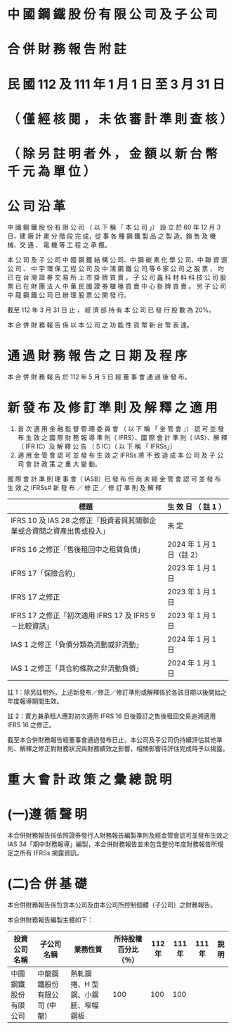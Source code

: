 # 中 國 鋼 鐵 股 份 有 限 公 司 及 子 公 司

# 合 併 財 務 報 告 附 註

# 民 國 112 及 111 年 1 月 1 日 至 3 月 31 日

# （ 僅 經 核 閱 ， 未 依 審 計 準 則 查 核 ）

# （ 除 另 註 明 者 外 ， 金 額 以 新 台 幣 千 元 為 單 位 ）

# 公 司 沿 革

中 國 鋼 鐵 股 份 有 限 公 司 （ 以 下 稱 「 本 公 司 」） 設 立 於 60 年 12 月 3 日，建 廠 計 畫 分 階 段 完 成，從 事 各 種 鋼 鐵 製 品 之 製 造、銷 售 及 機 械、交 通 、 電 機 等 工 程 之 承 攬。

本 公 司 及 子 公 司 中 國 鋼 鐵 結 構 公 司、中 鋼 碳 素 化 學 公 司、中 聯 資 源 公 司 、 中 宇 環 保 工 程 公 司 及 中 鴻 鋼 鐵 公 司 等 6 家 公 司 之 股 票 ， 均 已 在 台 灣 證 券 交 易 所 上 市 掛 牌 買 賣 。 子 公 司 鑫 科 材 料 科 技 公 司 股 票 已 在 財 團 法 人 中 華 民 國 證 券 櫃 檯 買 賣 中 心 掛 牌 買 賣 。 另 子 公 司 中 龍 鋼 鐵 公 司 已 辦 理 股 票 公 開 發 行。

截至 112 年 3 月 31 日 止 ， 經 濟 部 持 有 本 公 司 已 發 行 股 數 為 20%。

本 合 併 財 務 報 告 係 以 本 公 司 之 功 能 性 貨 幣 新 台 幣 表 達。

# 通 過 財 務 報 告 之 日 期 及 程 序

本 合 併 財 務 報 告 於 112 年 5 月 5 日 經 董 事 會 通 過 後 發 布。

# 新 發 布 及 修 訂 準 則 及 解 釋 之 適 用

1. 首 次 適 用 金 融 監 督 管 理 委 員 會 （ 以 下 稱 「 金 管 會 」） 認 可 並 發 布 生 效 之 國 際 財 務 報 導 準 則（ IFRS）、國 際 會 計 準 則（ IAS）、解 釋（ IFR IC）及 解 釋 公 告 （ S IC）（ 以 下 稱 「 IFRSs」）
2. 適 用 金 管 會 認 可 並 發 布 生 效 之 IFRSs 將 不 致 造 成 本 公 司 及 子 公 司 會 計 政 策 之 重 大 變 動。

國 際 會 計 準 則 理 事 會（ IASB）已 發 布 但 尚 未 經 金 管 會 認 可 並 發 布 生 效 之 IFRSs# 新 發 布 ／ 修 正 ／ 修 訂 準 則 及 解 釋

|標題|生 效 日 （ 註 1 ）|
|---|---|
|IFRS 10 及 IAS 28 之修正「投資者與其關聯企業或合資間之資產出售或投入」|未 定|
|IFRS 16 之修正「售後租回中之租賃負債」|2024 年 1 月 1 日（註 2）|
|IFRS 17「保險合約」|2023 年 1 月 1 日|
|IFRS 17 之修正|2023 年 1 月 1 日|
|IFRS 17 之修正「初次適用 IFRS 17 及 IFRS 9－比較資訊」|2023 年 1 月 1 日|
|IAS 1 之修正「負債分類為流動或非流動」|2024 年 1 月 1 日|
|IAS 1 之修正「具合約條款之非流動負債」|2024 年 1 月 1 日|

註 1：除另註明外，上述新發布／修正／修訂準則或解釋係於各該日期以後開始之年度報導期間生效。

註 2：賣方兼承租人應對初次適用 IFRS 16 日後簽訂之售後租回交易追溯適用 IFRS 16 之修正。

截至本合併財務報告經董事會通過發布日止，本公司及子公司仍持續評估其他準則、解釋之修正對財務狀況與財務績效之影響，相關影響待評估完成時予以揭露。

# 重 大 會 計 政 策 之 彙 總 說 明

# (一)遵 循 聲 明

本合併財務報告係依照證券發行人財務報告編製準則及經金管會認可並發布生效之 IAS 34「期中財務報導」編製，本合併財務報告並未包含整份年度財務報告所規定之所有 IFRSs 揭露資訊。

# (二)合 併 基 礎

本合併財務報告係包含本公司及由本公司所控制個體（子公司）之財務報告。

本合併財務報告編製主體如下：

|投資公司名稱|子公司名稱|業務性質|所持股權百分比（％）|112年|111年|111年|說明|
|---|---|---|---|---|---|---|---|
|中國鋼鐵股份有限公司|中龍鋼鐵股份有限公司 (中龍)|熱軋鋼捲、H 型鋼、小鋼胚、窄幅鋼板|100|100|100| | |